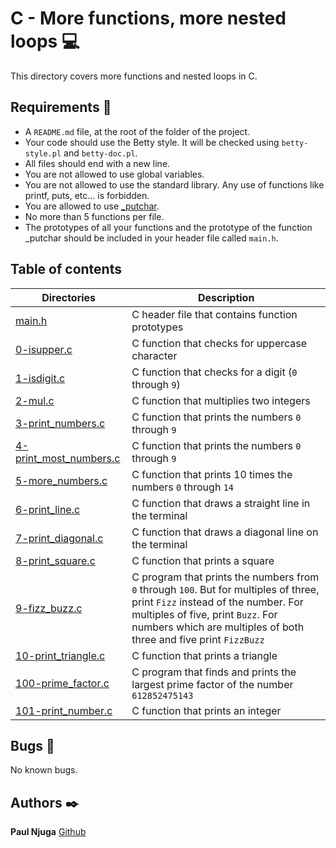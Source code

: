 # C - More functions, more nested loops :computer:

This directory covers more functions and nested loops in C.

## Requirements :bookmark_tabs:

* A ```README.md``` file, at the root of the folder of the project.
* Your code should use the Betty style. It will be checked using ```betty-style.pl``` and ```betty-doc.pl```.
* All files should end with a new line.
* You are not allowed to use global variables.
* You are not allowed to use the standard library. Any use of functions like printf, puts, etc… is forbidden.
* You are allowed to use [_putchar](https://github.com/holbertonschool/_putchar.c/blob/master/_putchar.c).
* No more than 5 functions per file.
* The prototypes of all your functions and the prototype of the function _putchar should be included in your header file called ```main.h```.

## Table of contents

Directories | Description
----------- | -----------
[main.h](./main.h) | C header file that contains function prototypes
[0-isupper.c](./0-isupper.c) | C function that checks for uppercase character
[1-isdigit.c](./1-isdigit.c) | C function that checks for a digit (```0``` through ```9```)
[2-mul.c](./2-mul.c) | C function that multiplies two integers
[3-print_numbers.c](./3-print_numbers.c) | C function that prints the numbers ```0``` through ```9```
[4-print_most_numbers.c](./4-print_most_numbers.c) | C function that prints the numbers ```0``` through ```9```
[5-more_numbers.c](./5-more_numbers.c) | C function that prints 10 times the numbers ```0``` through ```14```
[6-print_line.c](./6-print_line.c) | C function that draws a straight line in the terminal
[7-print_diagonal.c](./7-print_diagonal.c) | C function that draws a diagonal line on the terminal
[8-print_square.c](./8-print_square.c) | C function that prints a square
[9-fizz_buzz.c](./9-fizz_buzz.c) | C program that prints the numbers from ```0``` through ```100```. But for multiples of three, print ```Fizz``` instead of the number. For multiples of five, print ```Buzz```. For numbers which are multiples of both three and five print ```FizzBuzz```
[10-print_triangle.c](./10-print_triangle.c) | C function that prints a triangle
[100-prime_factor.c](./100-prime_factor.c) | C program that finds and prints the largest prime factor of the number ```612852475143```
[101-print_number.c](./101-print_number.c) | C function that prints an integer

## Bugs :loudspeaker:

No known bugs.

## Authors :black_nib:

**Paul Njuga** [Github](https://github.com/Paul-Njuga)

